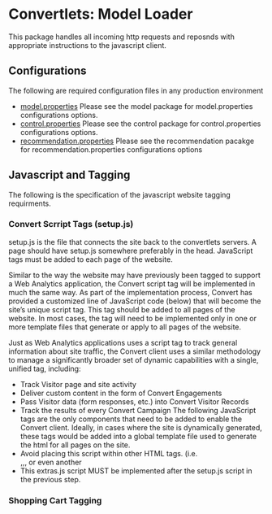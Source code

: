 Convertlets: Model Loader
=========================
This package handles all incoming http requests and reposnds with appropriate instructions to the javascript client.

Configurations
--------------

The following are required configuration files in any production environment

* [model.properties](https://github.com/convert/model/blob/master/README.org)
  Please see the model package for model.properties configurations options.
* [control.properties](https://github.com/convert/control/blob/master/README.org)
  Please see the control package for control.properties configurations options.
* [recommendation.properties](https://github.com/convert/recommmender/blob/master/README.org)
  Please see the recommendation pacakge for recommendation.properties configurations options

Javascript and Tagging
----------------------
The following is the specification of the javascript website tagging requirments.

### Convert Scrript Tags (setup.js)

setup.js is the file that connects the site back to the convertlets servers. A page should have setup.js somewhere preferably in the head.
JavaScript tags must be added to each page of the website. 

Similar to the way the website may have previously been tagged to support a Web Analytics application, 
the Convert script tag will be implemented in much the same way. As part of the implementation process, 
Convert has provided a customized line of JavaScript code (below) that will become the site’s unique script tag.
This tag should be added to all pages of the website. In most cases, the tag will need to be implemented only
in one or more template files that generate or apply to all pages of the website. 

Just as Web Analytics applications uses a script tag to track general information about site traffic, the
Convert client uses a similar methodology to manage a significantly broader set of dynamic capabilities with a single,
unified tag, including:
* Track Visitor page and site activity 
* Deliver custom content in the form of Convert Engagements 
* Pass Visitor data (form responses, etc.) into Convert Visitor Records 
* Track the results of every Convert Campaign
The following JavaScript tags are the only components that need to be added to enable the Convert client.
Ideally, in cases where the site is dynamically generated, these tags would be added into a global template
file used to generate the html for all pages on the site.
    <script type="text/javascript" src="https://convertglobal.s3.amazonaws.com/audax/setup.js"></script>
* Avoid placing this script within other HTML tags. (i.e. <div>,<map>,<font>, or even another <script>).
* NEVER enclose this script within <form></form> HTML tags.
* Placing this script on every page ensures accurate and efficient functionality of the Convert software.
    <script type="text/javascript" src="https://convertglobal.s3.amazonaws.com/audax/extras.js"></script>
* This extras.js script MUST be implemented after the setup.js script in the previous step.

### Shopping Cart Tagging



